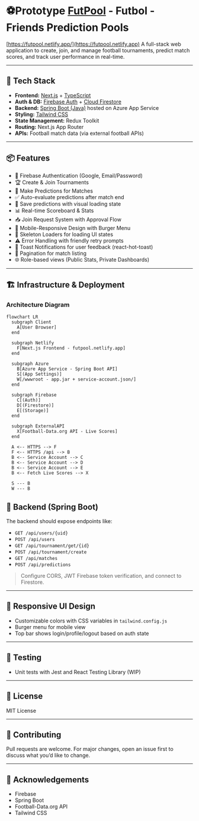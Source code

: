 # ⚽Prototype [FutPool](https://futpool.netlify.app) - Futbol - Friends Prediction Pools 
[https://futpool.netlify.app/](https://futpool.netlify.app)
A full-stack web application to create, join, and manage football tournaments, predict match scores, and track user performance in real-time.

---

## 🚀 Tech Stack

- **Frontend:** [Next.js](https://nextjs.org/) + [TypeScript](https://www.typescriptlang.org/)
- **Auth & DB:** [Firebase Auth](https://firebase.google.com/products/auth) + [Cloud Firestore](https://firebase.google.com/products/firestore)
- **Backend:** [Spring Boot (Java)](https://spring.io/projects/spring-boot) hosted on Azure App Service
- **Styling:** [Tailwind CSS](https://tailwindcss.com/)
- **State Management:** Redux Toolkit
- **Routing:** Next.js App Router
- **APIs:** Football match data (via external football APIs)

---

## 📦 Features

- 🔐 Firebase Authentication (Google, Email/Password)
- 🏆 Create & Join Tournaments
- 📝 Make Predictions for Matches
- ✅ Auto-evaluate predictions after match end
- 💾 Save predictions with visual loading state
- 📊 Real-time Scoreboard & Stats
- 📥 Join Request System with Approval Flow
- 📱 Mobile-Responsive Design with Burger Menu
- 🦴 Skeleton Loaders for loading UI states
- ⚠️ Error Handling with friendly retry prompts
- 🍞 Toast Notifications for user feedback (react-hot-toast)
- 📑 Pagination for match listing
- 🌐 Role-based views (Public Stats, Private Dashboards)

---

## 🏗️ Infrastructure & Deployment

### Architecture Diagram

```mermaid
flowchart LR
  subgraph Client
    A[User Browser]
  end

  subgraph Netlify
    F[Next.js Frontend - futpool.netlify.app]
  end

  subgraph Azure
    B[Azure App Service - Spring Boot API]
    S[(App Settings)]
    W[/wwwroot - app.jar + service-account.json/]
  end

  subgraph Firebase
    C[(Auth)]
    D[(Firestore)]
    E[(Storage)]
  end

  subgraph ExternalAPI
    X[Football-Data.org API - Live Scores]
  end

  A <-- HTTPS --> F
  F <-- HTTPS /api --> B
  B <-- Service Account --> C
  B <-- Service Account --> D
  B <-- Service Account --> E
  B <-- Fetch Live Scores --> X

  S --- B
  W --- B
```

## 📡 Backend (Spring Boot)

The backend should expose endpoints like:

- `GET /api/users/{uid}`
- `POST /api/users`
- `GET /api/tournament/get/{id}`
- `POST /api/tournament/create`
- `GET /api/matches`
- `POST /api/predictions`

> Configure CORS, JWT Firebase token verification, and connect to Firestore.

---

## 📲 Responsive UI Design

- Customizable colors with CSS variables in `tailwind.config.js`
- Burger menu for mobile view
- Top bar shows login/profile/logout based on auth state

---

## 🧪 Testing

- Unit tests with Jest and React Testing Library (WIP)

---


## 📄 License

MIT License

---

## 🤝 Contributing

Pull requests are welcome. For major changes, open an issue first to discuss what you’d like to change.

---

## 🙌 Acknowledgements

- Firebase
- Spring Boot
- Football-Data.org API
- Tailwind CSS


